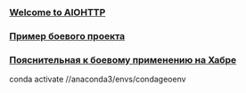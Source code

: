 ### [Welcome to AIOHTTP](https://docs.aiohttp.org/en/stable/)
### [Пример боевого проекта](https://github.com/alvassin/backendschool2019)
### [Пояснительная к боевому применению на Хабре](https://habr.com/ru/companies/yandex/articles/499534/)

conda activate //anaconda3/envs/condageoenv
